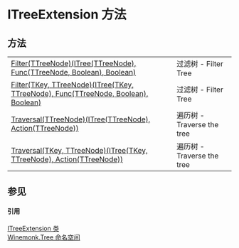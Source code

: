 # ITreeExtension 方法




## 方法
<table>
<tr>
<td><a href="M_Winemonk_Tree_ITreeExtension_Filter__1">Filter(TTreeNode)(ITree(TTreeNode), Func(TTreeNode, Boolean), Boolean)</a></td>
<td>过滤树 - Filter Tree</td></tr>
<tr>
<td><a href="M_Winemonk_Tree_ITreeExtension_Filter__2">Filter(TKey, TTreeNode)(ITree(TKey, TTreeNode), Func(TTreeNode, Boolean), Boolean)</a></td>
<td>过滤树 - Filter Tree</td></tr>
<tr>
<td><a href="M_Winemonk_Tree_ITreeExtension_Traversal__1">Traversal(TTreeNode)(ITree(TTreeNode), Action(TTreeNode))</a></td>
<td>遍历树 - Traverse the tree</td></tr>
<tr>
<td><a href="M_Winemonk_Tree_ITreeExtension_Traversal__2">Traversal(TKey, TTreeNode)(ITree(TKey, TTreeNode), Action(TTreeNode))</a></td>
<td>遍历树 - Traverse the tree</td></tr>
</table>

## 参见


#### 引用
<a href="T_Winemonk_Tree_ITreeExtension">ITreeExtension 类</a>  
<a href="N_Winemonk_Tree">Winemonk.Tree 命名空间</a>  
